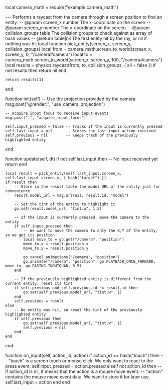 local camera_math = require("example.camera_math")

--- Performs a raycast from the camera through a screen position to find an entity.
-- @param screen_x number The x-coordinate on the screen
-- @param screen_y number The y-coordinate on the screen
-- @param collision_groups table The collision groups to check against as array of hash values
-- @return table|nil The first entity hit by the ray, or nil if nothing was hit
local function pick_entity(screen_x, screen_y, collision_groups)
	local from = camera_math.screen_to_world(screen_x, screen_y, 0, "/camera#camera")
	local to = camera_math.screen_to_world(screen_x, screen_y, 100, "/camera#camera")
	local results = physics.raycast(from, to, collision_groups, { all = false })
	if not results then
		return nil
	end

	return results[1]
end

function init(self)
	-- Use the projection provided by the camera
	msg.post("@render:", "use_camera_projection")

	-- Acquire input focus to receive input events
	msg.post(".", "acquire_input_focus")

	self.input_pressed = false -- Tracks if the input is currently pressed
	self.last_input = nil      -- Stores the last input action received
	self.previous = nil        -- Keeps track of the previously highlighted entity
end

function update(self, dt)
	if not self.last_input then
		-- No input received yet
		return
	end

	local result = pick_entity(self.last_input.screen_x, self.last_input.screen_y, { hash("target") })
	if result then
		-- Store in the result table the model URL of the entity just for convenience
		result.model_url = msg.url(nil, result.id, "model")

		-- Set the tint of the entity to highlight it
		go.set(result.model_url, "tint.w", 1.5)

		-- If the input is currently pressed, move the camera to the entity
		if self.input_pressed then
			-- We want to move the camera to only the X,Y of the entity, so we get its position
			local move_to = go.get("/camera", "position")
			move_to.x = result.position.x
			move_to.y = result.position.y

			go.cancel_animations("/camera", "position")
			go.animate("/camera", "position", go.PLAYBACK_ONCE_FORWARD, move_to, go.EASING_INOUTQUAD, 0.5)
		end

		-- If the previously highlighted entity is different from the current entity, reset its tint
		if self.previous and self.previous.id ~= result.id then
			go.set(self.previous.model_url, "tint.w", 1)
		end
		self.previous = result
	else
		-- No entity was hit, so reset the tint of the previously highlighted entity
		if self.previous then
			go.set(self.previous.model_url, "tint.w", 1)
			self.previous = nil
		end
	end
end

function on_input(self, action_id, action)
	if action_id == hash("touch") then
		-- "touch" is a screen touch or mouse click. We only want to react to the press event.
		self.input_pressed = action.pressed
	elseif not action_id then
		-- If action_id is nil, it means that the action is a mouse move event.
		-- "action" contains the mouse move event data. We want to store it for later use.
		self.last_input = action
	end
end

